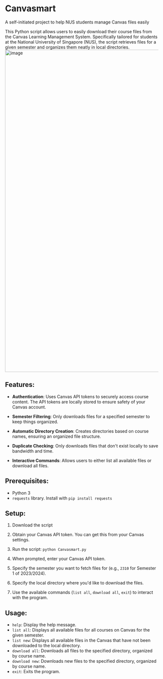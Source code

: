 # Canvasmart
A self-initiated project to help NUS students manage Canvas files easily

This Python script allows users to easily download their course files from the Canvas Learning Management System. Specifically tailored for students at the National University of Singapore (NUS), the script retrieves files for a given semester and organizes them neatly in local directories.
<img width="1054" alt="image" src="https://github.com/user-attachments/assets/0c12da65-8315-4f26-b1c8-f84d2d8b995b">

## Features:

- **Authentication**: Uses Canvas API tokens to securely access course content. The API tokens are locally stored to ensure safety of your Canvas account.
  
- **Semester Filtering**: Only downloads files for a specified semester to keep things organized.
  
- **Automatic Directory Creation**: Creates directories based on course names, ensuring an organized file structure.
  
- **Duplicate Checking**: Only downloads files that don't exist locally to save bandwidth and time.
  
- **Interactive Commands**: Allows users to either list all available files or download all files.

## Prerequisites:

- Python 3
- `requests` library. Install with `pip install requests`
  
## Setup:

1. Download the script

2. Obtain your Canvas API token. You can get this from your Canvas settings.

3. Run the script: `python Canvasmart.py`

4. When prompted, enter your Canvas API token.

5. Specify the semester you want to fetch files for (e.g., `2310` for Semester 1 of 2023/2024).

6. Specify the local directory where you'd like to download the files.

7. Use the available commands (`list all`, `download all`, `exit`) to interact with the program.

## Usage:
- `help`: Display the help message.
- `list all`: Displays all available files for all courses on Canvas for the given semester.
- `list new`: Displays all available files in the Canvas that have not been downloaded to the local directory.
- `download all`: Downloads all files to the specified directory, organized by course name.
- `download new`: Downloads new files to the specified directory, organized by course name.
- `exit`: Exits the program.
